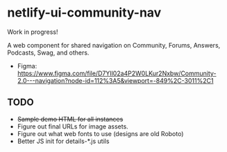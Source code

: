# netlify-ui-community-nav

Work in progress!

A web component for shared navigation on Community, Forums, Answers, Podcasts, Swag, and others.

* Figma: https://www.figma.com/file/D7YIl02a4P2W0LKur2Nxbw/Community-2.0---navigation?node-id=112%3A5&viewport=-849%2C-3011%2C1

## TODO

* ~~Sample demo HTML for all instances~~
* Figure out final URLs for image assets.
* Figure out what web fonts to use (designs are old Roboto)
* Better JS init for details-*.js utils
